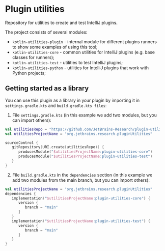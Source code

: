 #  Plugin utilities

Repository for utilities to create and test IntelliJ plugins.

The project consists of several modules:

- `kotlin-utilities-plugin` - internal module for different plugins runners to show some examples of using this tool;
- `kotlin-utilities-core` - common utilities for IntelliJ plugins (e.g. base classes for runners);
- `kotlin-utilities-test` - utilities to test IntelliJ plugins;
- `kotlin-utilities-python` - utilities for IntelliJ plugins that work with Python projects;

## Getting started as a library

You can use this plugin as a library in your plugin by importing it in `settings.gradle.kts` and `build.gradle.kts files`:

1. File `settings.gradle.kts` (in this example we add two modules, but you can import others):

```kotlin
val utilitiesRepo = "https://github.com/JetBrains-Research/plugin-utilities.git"
val utilitiesProjectName = "org.jetbrains.research.pluginUtilities"

sourceControl {
   gitRepository(URI.create(utilitiesRepo)) {
      producesModule("$utilitiesProjectName:plugin-utilities-core")
      producesModule("$utilitiesProjectName:plugin-utilities-test")
   }
}
```

2. File `build.gradle.kts` in the `dependencies` section 
   (in this example we add two modules from the main branch, but you can import others):

```kotlin
val utilitiesProjectName = "org.jetbrains.research.pluginUtilities"
dependencies {
   implementation("$utilitiesProjectName:plugin-utilities-core") {
      version {
         branch = "main"
      }
   }
   implementation("$utilitiesProjectName:plugin-utilities-test") {
      version {
         branch = "main"
      }
   }
}
```
